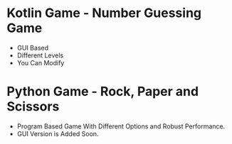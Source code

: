 # Kotlin Game - Number Guessing Game 
- GUI Based
- Different Levels 
- You Can Modify

# Python Game - Rock, Paper and Scissors
- Program Based Game With Different Options and Robust Performance. 
- GUI Version is Added Soon.